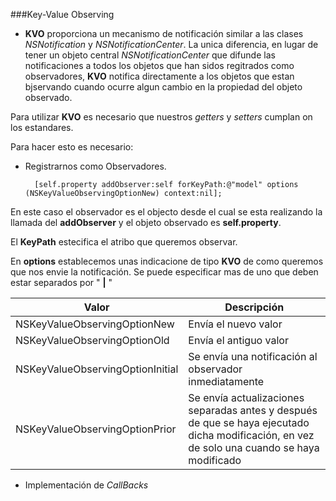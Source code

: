###Key-Value Observing 

- __KVO__ proporciona un mecanismo de notificación similar a las clases _NSNotification_ y _NSNotificationCenter_. La unica diferencia, en lugar de tener un objeto central _NSNotificationCenter_ que difunde las notificaciones a todos los objetos que han sidos regitrados como observadores, __KVO__ notifica directamente a los objetos que estan bjservando cuando ocurre algun cambio en la propiedad del objeto observado. 

Para utilizar __KVO__ es necesario que nuestros _getters_ y _setters_ cumplan on los estandares. 

Para hacer esto es necesario: 

- Registrarnos como Observadores. 

		[self.property addObserver:self forKeyPath:@"model" options (NSKeyValueObservingOptionNew) context:nil];
	
En este caso el observador es el objecto desde el cual se esta realizando la llamada del __addObserver__ y el objeto observado es __self.property__. 

El __KeyPath__ estecifica el atribo que queremos observar. 

En __options__ establecemos unas indicacione de tipo __KVO__ de como queremos que nos envie la notificación. Se puede especificar mas de uno que deben estar separados por " __|__ "

|  Valor | Descripción   |
|---|---|
| NSKeyValueObservingOptionNew  |  Envía el nuevo valor |
|  NSKeyValueObservingOptionOld |  Envía el antiguo valor |
| NSKeyValueObservingOptionInitial  | Se envía una notificación al observador inmediatamente  |
|  NSKeyValueObservingOptionPrior | Se envía actualizaciones separadas antes y después de que se haya ejecutado dicha modificación, en vez de solo una cuando se haya modificado  |


- Implementación de _CallBacks_


